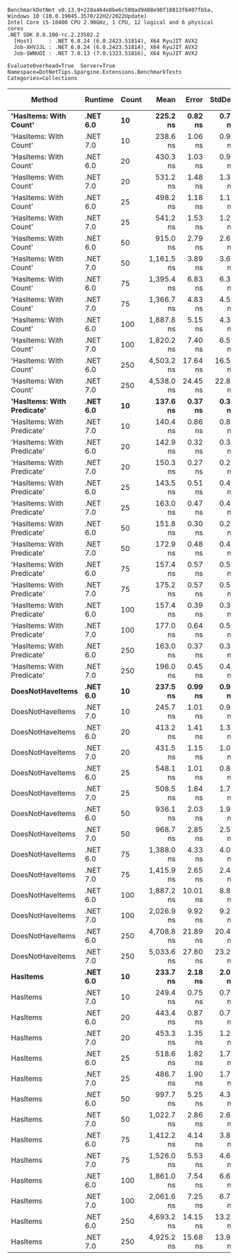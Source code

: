 ```

BenchmarkDotNet v0.13.9+228a464e8be6c580ad9408e98f18813f6407fb5a, Windows 10 (10.0.19045.3570/22H2/2022Update)
Intel Core i5-10400 CPU 2.90GHz, 1 CPU, 12 logical and 6 physical cores
.NET SDK 8.0.100-rc.2.23502.2
  [Host]     : .NET 6.0.24 (6.0.2423.51814), X64 RyuJIT AVX2
  Job-XHVJJL : .NET 6.0.24 (6.0.2423.51814), X64 RyuJIT AVX2
  Job-SWNUOI : .NET 7.0.13 (7.0.1323.51816), X64 RyuJIT AVX2

EvaluateOverhead=True  Server=True  Namespace=DotNetTips.Spargine.Extensions.BenchmarkTests  
Categories=Collections  

```
| Method                     | Runtime  | Count | Mean       | Error    | StdDev   | StdErr  | Min        | Q1         | Median     | Q3         | Max        | Op/s        | CI99.9% Margin | Iterations | Kurtosis | MValue | Skewness | Rank | LogicalGroup | Baseline | Code Size | Allocated |
|--------------------------- |--------- |------ |-----------:|---------:|---------:|--------:|-----------:|-----------:|-----------:|-----------:|-----------:|------------:|---------------:|-----------:|---------:|-------:|---------:|-----:|------------- |--------- |----------:|----------:|
| **&#39;HasItems: With Count&#39;**     | **.NET 6.0** | **10**    |   **225.2 ns** |  **0.82 ns** |  **0.76 ns** | **0.20 ns** |   **224.1 ns** |   **224.7 ns** |   **225.2 ns** |   **225.6 ns** |   **226.8 ns** | **4,439,956.3** |      **0.8177 ns** |      **15.00** |    **2.184** |  **2.000** |   **0.3919** |   **10** | *****            | **No**       |     **188 B** |     **176 B** |
| &#39;HasItems: With Count&#39;     | .NET 7.0 | 10    |   238.6 ns |  1.06 ns |  0.99 ns | 0.26 ns |   236.8 ns |   238.0 ns |   238.7 ns |   239.3 ns |   240.5 ns | 4,190,316.7 |      1.0582 ns |      15.00 |    2.184 |  2.000 |  -0.0615 |   12 | *            | No       |     185 B |     160 B |
| &#39;HasItems: With Count&#39;     | .NET 6.0 | 20    |   430.3 ns |  1.03 ns |  0.92 ns | 0.24 ns |   428.5 ns |   429.7 ns |   430.2 ns |   430.9 ns |   432.1 ns | 2,324,032.9 |      1.0336 ns |      14.00 |    2.481 |  2.000 |   0.1113 |   16 | *            | No       |     188 B |     192 B |
| &#39;HasItems: With Count&#39;     | .NET 7.0 | 20    |   531.2 ns |  1.48 ns |  1.39 ns | 0.36 ns |   528.8 ns |   530.5 ns |   531.6 ns |   532.4 ns |   533.1 ns | 1,882,434.0 |      1.4829 ns |      15.00 |    1.780 |  2.000 |  -0.4958 |   23 | *            | No       |     185 B |     176 B |
| &#39;HasItems: With Count&#39;     | .NET 6.0 | 25    |   498.2 ns |  1.18 ns |  1.11 ns | 0.29 ns |   496.5 ns |   497.4 ns |   498.0 ns |   498.9 ns |   500.6 ns | 2,007,297.3 |      1.1842 ns |      15.00 |    2.290 |  2.000 |   0.3899 |   20 | *            | No       |     188 B |     192 B |
| &#39;HasItems: With Count&#39;     | .NET 7.0 | 25    |   541.2 ns |  1.53 ns |  1.28 ns | 0.36 ns |   539.6 ns |   540.1 ns |   541.4 ns |   541.7 ns |   543.6 ns | 1,847,691.5 |      1.5334 ns |      13.00 |    1.983 |  2.000 |   0.3715 |   24 | *            | No       |     185 B |     176 B |
| &#39;HasItems: With Count&#39;     | .NET 6.0 | 50    |   915.0 ns |  2.79 ns |  2.61 ns | 0.67 ns |   910.1 ns |   914.0 ns |   915.0 ns |   916.5 ns |   920.0 ns | 1,092,907.6 |      2.7908 ns |      15.00 |    2.534 |  2.000 |  -0.1834 |   26 | *            | No       |     188 B |     208 B |
| &#39;HasItems: With Count&#39;     | .NET 7.0 | 50    | 1,161.5 ns |  3.89 ns |  3.64 ns | 0.94 ns | 1,156.8 ns | 1,159.3 ns | 1,160.6 ns | 1,164.0 ns | 1,169.1 ns |   860,968.8 |      3.8908 ns |      15.00 |    2.182 |  2.000 |   0.5840 |   31 | *            | No       |     185 B |     192 B |
| &#39;HasItems: With Count&#39;     | .NET 6.0 | 75    | 1,395.4 ns |  6.83 ns |  6.39 ns | 1.65 ns | 1,379.1 ns | 1,393.7 ns | 1,396.6 ns | 1,398.8 ns | 1,405.8 ns |   716,642.1 |      6.8314 ns |      15.00 |    3.728 |  2.000 |  -0.9364 |   33 | *            | No       |     188 B |     224 B |
| &#39;HasItems: With Count&#39;     | .NET 7.0 | 75    | 1,366.7 ns |  4.83 ns |  4.52 ns | 1.17 ns | 1,356.1 ns | 1,364.1 ns | 1,367.8 ns | 1,368.9 ns | 1,375.5 ns |   731,678.1 |      4.8338 ns |      15.00 |    3.167 |  2.000 |  -0.3789 |   32 | *            | No       |     185 B |     208 B |
| &#39;HasItems: With Count&#39;     | .NET 6.0 | 100   | 1,887.8 ns |  5.15 ns |  4.30 ns | 1.19 ns | 1,880.8 ns | 1,886.2 ns | 1,888.1 ns | 1,891.4 ns | 1,893.8 ns |   529,709.5 |      5.1460 ns |      13.00 |    1.725 |  2.000 |  -0.4002 |   37 | *            | No       |     188 B |     224 B |
| &#39;HasItems: With Count&#39;     | .NET 7.0 | 100   | 1,820.2 ns |  7.40 ns |  6.56 ns | 1.75 ns | 1,805.8 ns | 1,818.3 ns | 1,820.8 ns | 1,824.7 ns | 1,829.7 ns |   549,395.5 |      7.3975 ns |      14.00 |    2.812 |  2.000 |  -0.8147 |   35 | *            | No       |     185 B |     208 B |
| &#39;HasItems: With Count&#39;     | .NET 6.0 | 250   | 4,503.2 ns | 17.64 ns | 16.50 ns | 4.26 ns | 4,466.9 ns | 4,493.6 ns | 4,502.0 ns | 4,513.9 ns | 4,530.6 ns |   222,062.7 |     17.6386 ns |      15.00 |    2.534 |  2.000 |  -0.2212 |   40 | *            | No       |     188 B |     240 B |
| &#39;HasItems: With Count&#39;     | .NET 7.0 | 250   | 4,538.0 ns | 24.45 ns | 22.87 ns | 5.91 ns | 4,478.2 ns | 4,527.7 ns | 4,544.6 ns | 4,552.2 ns | 4,570.1 ns |   220,362.5 |     24.4542 ns |      15.00 |    3.618 |  2.000 |  -1.0296 |   40 | *            | No       |     185 B |     224 B |
| **&#39;HasItems: With Predicate&#39;** | **.NET 6.0** | **10**    |   **137.6 ns** |  **0.37 ns** |  **0.35 ns** | **0.09 ns** |   **137.2 ns** |   **137.4 ns** |   **137.6 ns** |   **137.8 ns** |   **138.3 ns** | **7,266,487.7** |      **0.3721 ns** |      **15.00** |    **2.034** |  **2.000** |   **0.6433** |    **1** | *****            | **No**       |     **404 B** |     **176 B** |
| &#39;HasItems: With Predicate&#39; | .NET 7.0 | 10    |   140.4 ns |  0.86 ns |  0.80 ns | 0.21 ns |   139.2 ns |   139.8 ns |   140.3 ns |   140.8 ns |   142.0 ns | 7,123,151.8 |      0.8586 ns |      15.00 |    2.188 |  2.000 |   0.5011 |    2 | *            | No       |     400 B |     160 B |
| &#39;HasItems: With Predicate&#39; | .NET 6.0 | 20    |   142.9 ns |  0.32 ns |  0.30 ns | 0.08 ns |   142.4 ns |   142.7 ns |   142.8 ns |   143.0 ns |   143.5 ns | 6,998,297.8 |      0.3221 ns |      15.00 |    2.283 |  2.000 |   0.6123 |    3 | *            | No       |     404 B |     192 B |
| &#39;HasItems: With Predicate&#39; | .NET 7.0 | 20    |   150.3 ns |  0.27 ns |  0.23 ns | 0.06 ns |   150.1 ns |   150.1 ns |   150.2 ns |   150.4 ns |   150.8 ns | 6,654,453.8 |      0.2718 ns |      13.00 |    2.600 |  2.000 |   0.9453 |    4 | *            | No       |     400 B |     176 B |
| &#39;HasItems: With Predicate&#39; | .NET 6.0 | 25    |   143.5 ns |  0.51 ns |  0.48 ns | 0.12 ns |   142.8 ns |   143.1 ns |   143.4 ns |   143.8 ns |   144.6 ns | 6,970,061.2 |      0.5138 ns |      15.00 |    2.828 |  2.000 |   0.7554 |    3 | *            | No       |     404 B |     192 B |
| &#39;HasItems: With Predicate&#39; | .NET 7.0 | 25    |   163.0 ns |  0.47 ns |  0.44 ns | 0.11 ns |   162.1 ns |   162.7 ns |   163.0 ns |   163.3 ns |   163.8 ns | 6,135,644.8 |      0.4684 ns |      15.00 |    2.363 |  2.000 |  -0.1818 |    6 | *            | No       |     400 B |     176 B |
| &#39;HasItems: With Predicate&#39; | .NET 6.0 | 50    |   151.8 ns |  0.30 ns |  0.27 ns | 0.07 ns |   151.3 ns |   151.6 ns |   151.8 ns |   151.9 ns |   152.3 ns | 6,588,668.6 |      0.3022 ns |      14.00 |    2.283 |  2.000 |   0.2106 |    4 | *            | No       |     404 B |     208 B |
| &#39;HasItems: With Predicate&#39; | .NET 7.0 | 50    |   172.9 ns |  0.48 ns |  0.44 ns | 0.11 ns |   172.2 ns |   172.6 ns |   172.9 ns |   173.1 ns |   173.7 ns | 5,784,411.8 |      0.4751 ns |      15.00 |    1.867 |  2.000 |   0.1553 |    7 | *            | No       |     400 B |     192 B |
| &#39;HasItems: With Predicate&#39; | .NET 6.0 | 75    |   157.4 ns |  0.57 ns |  0.53 ns | 0.14 ns |   156.7 ns |   156.9 ns |   157.3 ns |   157.7 ns |   158.7 ns | 6,354,778.5 |      0.5702 ns |      15.00 |    3.397 |  2.000 |   0.8575 |    5 | *            | No       |     404 B |     224 B |
| &#39;HasItems: With Predicate&#39; | .NET 7.0 | 75    |   175.2 ns |  0.57 ns |  0.53 ns | 0.14 ns |   174.3 ns |   174.8 ns |   175.1 ns |   175.4 ns |   176.2 ns | 5,708,906.3 |      0.5689 ns |      15.00 |    2.371 |  2.000 |   0.5301 |    8 | *            | No       |     400 B |     208 B |
| &#39;HasItems: With Predicate&#39; | .NET 6.0 | 100   |   157.4 ns |  0.39 ns |  0.37 ns | 0.09 ns |   156.9 ns |   157.0 ns |   157.6 ns |   157.7 ns |   158.0 ns | 6,352,435.0 |      0.3917 ns |      15.00 |    1.514 |  2.000 |  -0.0813 |    5 | *            | No       |     404 B |     224 B |
| &#39;HasItems: With Predicate&#39; | .NET 7.0 | 100   |   177.0 ns |  0.64 ns |  0.57 ns | 0.15 ns |   176.0 ns |   176.6 ns |   177.0 ns |   177.3 ns |   178.1 ns | 5,650,219.9 |      0.6411 ns |      14.00 |    2.302 |  2.000 |   0.1998 |    8 | *            | No       |     400 B |     208 B |
| &#39;HasItems: With Predicate&#39; | .NET 6.0 | 250   |   163.0 ns |  0.37 ns |  0.33 ns | 0.09 ns |   162.3 ns |   162.9 ns |   163.1 ns |   163.2 ns |   163.7 ns | 6,133,298.0 |      0.3712 ns |      14.00 |    3.322 |  2.000 |  -0.1085 |    6 | *            | No       |     404 B |     240 B |
| &#39;HasItems: With Predicate&#39; | .NET 7.0 | 250   |   196.0 ns |  0.45 ns |  0.42 ns | 0.11 ns |   195.0 ns |   195.9 ns |   196.1 ns |   196.2 ns |   196.8 ns | 5,101,472.1 |      0.4484 ns |      15.00 |    3.333 |  2.000 |  -0.5977 |    9 | *            | No       |     400 B |     224 B |
| **DoesNotHaveItems**           | **.NET 6.0** | **10**    |   **237.5 ns** |  **0.99 ns** |  **0.93 ns** | **0.24 ns** |   **236.2 ns** |   **236.6 ns** |   **237.6 ns** |   **238.2 ns** |   **238.9 ns** | **4,211,397.3** |      **0.9905 ns** |      **15.00** |    **1.466** |  **2.000** |   **0.0741** |   **12** | *****            | **No**       |     **177 B** |     **176 B** |
| DoesNotHaveItems           | .NET 7.0 | 10    |   245.7 ns |  1.01 ns |  0.90 ns | 0.24 ns |   244.2 ns |   245.1 ns |   245.4 ns |   246.2 ns |   247.5 ns | 4,070,243.2 |      1.0126 ns |      14.00 |    2.123 |  2.000 |   0.2818 |   13 | *            | No       |     173 B |     160 B |
| DoesNotHaveItems           | .NET 6.0 | 20    |   413.2 ns |  1.41 ns |  1.31 ns | 0.34 ns |   411.7 ns |   412.0 ns |   412.9 ns |   414.0 ns |   415.7 ns | 2,420,222.1 |      1.4051 ns |      15.00 |    1.729 |  2.000 |   0.4948 |   15 | *            | No       |     177 B |     192 B |
| DoesNotHaveItems           | .NET 7.0 | 20    |   431.5 ns |  1.15 ns |  1.07 ns | 0.28 ns |   429.8 ns |   430.8 ns |   431.7 ns |   432.2 ns |   433.2 ns | 2,317,527.7 |      1.1467 ns |      15.00 |    1.807 |  2.000 |  -0.2611 |   16 | *            | No       |     173 B |     176 B |
| DoesNotHaveItems           | .NET 6.0 | 25    |   548.1 ns |  1.01 ns |  0.89 ns | 0.24 ns |   546.4 ns |   547.6 ns |   548.0 ns |   548.6 ns |   550.2 ns | 1,824,349.4 |      1.0079 ns |      14.00 |    3.009 |  2.000 |   0.3347 |   25 | *            | No       |     177 B |     192 B |
| DoesNotHaveItems           | .NET 7.0 | 25    |   508.5 ns |  1.84 ns |  1.72 ns | 0.44 ns |   505.2 ns |   507.7 ns |   509.0 ns |   509.2 ns |   511.2 ns | 1,966,758.9 |      1.8413 ns |      15.00 |    2.339 |  2.000 |  -0.5126 |   21 | *            | No       |     173 B |     176 B |
| DoesNotHaveItems           | .NET 6.0 | 50    |   936.1 ns |  2.03 ns |  1.90 ns | 0.49 ns |   931.5 ns |   935.3 ns |   936.6 ns |   937.5 ns |   938.5 ns | 1,068,216.1 |      2.0307 ns |      15.00 |    3.015 |  2.000 |  -0.7751 |   27 | *            | No       |     177 B |     208 B |
| DoesNotHaveItems           | .NET 7.0 | 50    |   968.7 ns |  2.85 ns |  2.52 ns | 0.67 ns |   964.9 ns |   966.9 ns |   968.3 ns |   970.5 ns |   973.7 ns | 1,032,346.7 |      2.8452 ns |      14.00 |    1.956 |  2.000 |   0.3885 |   28 | *            | No       |     173 B |     192 B |
| DoesNotHaveItems           | .NET 6.0 | 75    | 1,388.0 ns |  4.33 ns |  4.05 ns | 1.05 ns | 1,380.7 ns | 1,386.4 ns | 1,388.5 ns | 1,390.6 ns | 1,395.2 ns |   720,468.5 |      4.3286 ns |      15.00 |    2.181 |  2.000 |  -0.3028 |   33 | *            | No       |     177 B |     224 B |
| DoesNotHaveItems           | .NET 7.0 | 75    | 1,415.9 ns |  2.65 ns |  2.48 ns | 0.64 ns | 1,410.6 ns | 1,414.7 ns | 1,416.4 ns | 1,417.2 ns | 1,419.7 ns |   706,270.9 |      2.6516 ns |      15.00 |    2.510 |  2.000 |  -0.4406 |   33 | *            | No       |     173 B |     208 B |
| DoesNotHaveItems           | .NET 6.0 | 100   | 1,887.2 ns | 10.01 ns |  8.87 ns | 2.37 ns | 1,863.9 ns | 1,884.8 ns | 1,888.9 ns | 1,891.5 ns | 1,898.9 ns |   529,894.0 |     10.0050 ns |      14.00 |    3.899 |  2.000 |  -1.0542 |   37 | *            | No       |     177 B |     224 B |
| DoesNotHaveItems           | .NET 7.0 | 100   | 2,026.9 ns |  9.92 ns |  9.28 ns | 2.40 ns | 2,002.3 ns | 2,024.8 ns | 2,027.0 ns | 2,031.8 ns | 2,040.9 ns |   493,354.1 |      9.9225 ns |      15.00 |    3.911 |  2.000 |  -0.9739 |   38 | *            | No       |     173 B |     208 B |
| DoesNotHaveItems           | .NET 6.0 | 250   | 4,708.8 ns | 21.89 ns | 20.48 ns | 5.29 ns | 4,674.0 ns | 4,695.8 ns | 4,704.0 ns | 4,718.7 ns | 4,748.3 ns |   212,369.3 |     21.8942 ns |      15.00 |    2.106 |  2.000 |   0.3047 |   41 | *            | No       |     177 B |     240 B |
| DoesNotHaveItems           | .NET 7.0 | 250   | 5,033.6 ns | 27.80 ns | 23.21 ns | 6.44 ns | 4,959.7 ns | 5,034.8 ns | 5,037.9 ns | 5,045.5 ns | 5,050.6 ns |   198,663.7 |     27.7956 ns |      13.00 |    7.963 |  2.000 |  -2.4061 |   43 | *            | No       |     173 B |     224 B |
| **HasItems**                   | **.NET 6.0** | **10**    |   **233.7 ns** |  **2.18 ns** |  **2.04 ns** | **0.53 ns** |   **231.4 ns** |   **232.4 ns** |   **233.0 ns** |   **234.9 ns** |   **238.4 ns** | **4,278,312.6** |      **2.1792 ns** |      **15.00** |    **2.731** |  **2.000** |   **0.9564** |   **11** | *****            | **No**       |     **175 B** |     **176 B** |
| HasItems                   | .NET 7.0 | 10    |   249.4 ns |  0.75 ns |  0.70 ns | 0.18 ns |   248.5 ns |   248.8 ns |   249.3 ns |   249.8 ns |   251.1 ns | 4,009,424.6 |      0.7492 ns |      15.00 |    2.680 |  2.000 |   0.7319 |   14 | *            | No       |     171 B |     160 B |
| HasItems                   | .NET 6.0 | 20    |   443.4 ns |  0.87 ns |  0.72 ns | 0.20 ns |   442.1 ns |   442.9 ns |   443.6 ns |   443.9 ns |   444.4 ns | 2,255,187.8 |      0.8660 ns |      13.00 |    1.750 |  2.000 |  -0.3930 |   17 | *            | No       |     175 B |     192 B |
| HasItems                   | .NET 7.0 | 20    |   453.3 ns |  1.35 ns |  1.27 ns | 0.33 ns |   451.7 ns |   452.4 ns |   453.3 ns |   454.0 ns |   455.5 ns | 2,205,870.5 |      1.3546 ns |      15.00 |    1.787 |  2.000 |   0.3196 |   18 | *            | No       |     171 B |     176 B |
| HasItems                   | .NET 6.0 | 25    |   518.6 ns |  1.82 ns |  1.70 ns | 0.44 ns |   513.8 ns |   518.1 ns |   519.1 ns |   519.5 ns |   520.6 ns | 1,928,310.6 |      1.8182 ns |      15.00 |    4.580 |  2.000 |  -1.3446 |   22 | *            | No       |     175 B |     192 B |
| HasItems                   | .NET 7.0 | 25    |   486.7 ns |  1.90 ns |  1.78 ns | 0.46 ns |   483.5 ns |   485.1 ns |   487.1 ns |   487.7 ns |   489.7 ns | 2,054,749.5 |      1.8986 ns |      15.00 |    1.831 |  2.000 |  -0.1195 |   19 | *            | No       |     171 B |     176 B |
| HasItems                   | .NET 6.0 | 50    |   997.7 ns |  5.25 ns |  4.38 ns | 1.22 ns |   988.9 ns |   996.1 ns |   998.8 ns | 1,000.6 ns | 1,003.6 ns | 1,002,255.4 |      5.2487 ns |      13.00 |    2.610 |  2.000 |  -0.8856 |   29 | *            | No       |     175 B |     208 B |
| HasItems                   | .NET 7.0 | 50    | 1,022.7 ns |  2.86 ns |  2.68 ns | 0.69 ns | 1,018.7 ns | 1,020.5 ns | 1,022.6 ns | 1,024.7 ns | 1,027.2 ns |   977,784.3 |      2.8609 ns |      15.00 |    1.575 |  2.000 |   0.1492 |   30 | *            | No       |     171 B |     192 B |
| HasItems                   | .NET 6.0 | 75    | 1,412.2 ns |  4.14 ns |  3.87 ns | 1.00 ns | 1,405.5 ns | 1,410.1 ns | 1,411.7 ns | 1,414.9 ns | 1,417.2 ns |   708,104.0 |      4.1373 ns |      15.00 |    1.794 |  2.000 |  -0.2937 |   33 | *            | No       |     175 B |     224 B |
| HasItems                   | .NET 7.0 | 75    | 1,526.0 ns |  5.53 ns |  4.62 ns | 1.28 ns | 1,514.0 ns | 1,525.5 ns | 1,527.1 ns | 1,528.1 ns | 1,530.8 ns |   655,311.8 |      5.5293 ns |      13.00 |    3.945 |  2.000 |  -1.3593 |   34 | *            | No       |     171 B |     208 B |
| HasItems                   | .NET 6.0 | 100   | 1,861.0 ns |  7.54 ns |  6.69 ns | 1.79 ns | 1,843.9 ns | 1,858.6 ns | 1,861.4 ns | 1,864.7 ns | 1,870.3 ns |   537,338.6 |      7.5438 ns |      14.00 |    3.629 |  2.000 |  -0.9219 |   36 | *            | No       |     175 B |     224 B |
| HasItems                   | .NET 7.0 | 100   | 2,061.6 ns |  7.25 ns |  6.78 ns | 1.75 ns | 2,052.2 ns | 2,055.0 ns | 2,060.9 ns | 2,066.4 ns | 2,075.4 ns |   485,069.4 |      7.2498 ns |      15.00 |    1.890 |  2.000 |   0.2900 |   39 | *            | No       |     171 B |     208 B |
| HasItems                   | .NET 6.0 | 250   | 4,693.2 ns | 14.15 ns | 13.23 ns | 3.42 ns | 4,673.6 ns | 4,683.5 ns | 4,692.6 ns | 4,702.6 ns | 4,721.1 ns |   213,074.8 |     14.1453 ns |      15.00 |    2.156 |  2.000 |   0.2647 |   41 | *            | No       |     175 B |     240 B |
| HasItems                   | .NET 7.0 | 250   | 4,925.2 ns | 15.68 ns | 13.90 ns | 3.72 ns | 4,901.4 ns | 4,918.1 ns | 4,924.4 ns | 4,934.1 ns | 4,957.6 ns |   203,038.5 |     15.6846 ns |      14.00 |    3.031 |  2.000 |   0.4213 |   42 | *            | No       |     171 B |     224 B |
